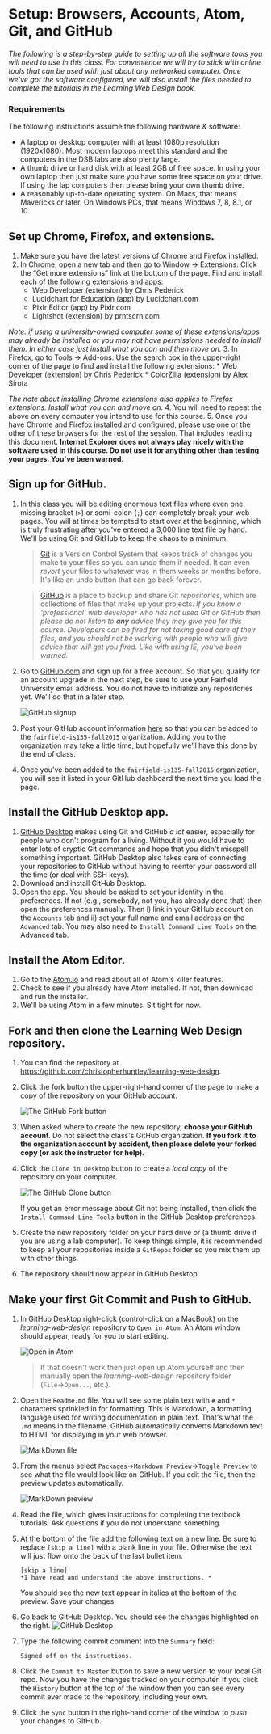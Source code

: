 # Setup: Browsers, Accounts, Atom, Git, and GitHub

*The following is a step-by-step guide to setting up all the software tools you will need to use in this class. For convenience we will try to stick with online tools that can be used with just about any networked computer. Once we’ve got the software configured, we will also install the files needed to complete the tutorials in the Learning Web Design book.*

### Requirements
The following instructions assume the following hardware & software:
* A laptop or desktop computer with at least 1080p resolution (1920x1080). Most modern laptops meet this standard and the computers in the DSB labs are also plenty large.
* A thumb drive or hard disk with at least 2GB of free space. In using your own laptop then just make sure you have some free space on your drive. If using the lap computers then please bring your own thumb drive.
* A reasonably up-to-date operating system. On Macs, that means Mavericks or later. On Windows PCs, that means Windows 7, 8, 8.1, or 10.

## Set up Chrome, Firefox, and extensions.

1. Make sure you have the latest versions of Chrome and Firefox installed.
2. In Chrome, open a new tab and then go to Window → Extensions. Click the “Get more extensions” link at the bottom of the page. Find and install each of the following extensions and apps:
    * Web Developer (extension) by Chris Pederick
    * Lucidchart for Education (app) by Lucidchart.com
    * Pixlr Editor (app) by Pixlr.com
    * Lightshot (extension) by prntscrn.com

 *Note: if using a university-owned computer some of these extensions/apps may already be installed or you may not have permissions needed to install them. In either case just install what you can and then move on.*
3. In Firefox, go to Tools → Add-ons. Use the search box in the upper-right corner of the page to find and install the following extensions:
    * Web Developer (extension) by Chris Pederick
    * ColorZilla (extension) by Alex Sirota

 *The note about installing Chrome extensions also applies to Firefox extensions. Install what you can and move on.*
4. You will need to repeat the above on every computer you intend to use for this course.
5. Once you have Chrome and Firefox installed and configured, please use one or the other of these browsers for the rest of the session. That includes reading this document. **Internet Explorer does not always play nicely with the software used in this course. Do not use it for anything other than testing your pages. You've been warned.**

## Sign up for GitHub.
1. In this class you will be editing enormous text files where even one missing bracket (`>`) or semi-colon (`;`) can completely break your web pages. You will at times be tempted to start over at the beginning, which is truly frustrating after you've entered a 3,000 line text file by hand. We'll be using Git and GitHub to keep the chaos to a minimum.

    >[Git](https://git-scm.com) is a Version Control System that keeps track of changes you make to your files so you can *undo* them if needed. It can even *revert* your files to whatever was in them weeks or months before. It's like an undo button that can go back forever.

    >[GitHub](https://github.com) is a place to backup and share Git *repositories*, which are collections of files that make up your projects. _If you know a 'professional' web developer who has not used Git or GitHub then please do not listen to **any** advice they may give you for this course. Developers can be fired for not taking good care of their files, and you should not be working with people who will give advice that will get you fired. Like with using IE, you've been warned._
2. Go to [GitHub.com](https://github.com) and sign up for a free account. So that you qualify for an account upgrade in the next step, be sure to use your Fairfield University email address. You do not have to initialize any repositories yet. We’ll do that in a later step.

    ![GitHub signup](images/setup/GitHubSignup.png)

3. Post your GitHub account information [here](https://docs.google.com/forms/d/1A7oq_6nTaOgUQWSDea50oLf5im--6i4u8adtuitWcOk/viewform) so that you can be added to the `fairfield-is135-fall2015` organization. Adding you to the organization may take a little time, but hopefully we’ll have this done by the end of class.
4. Once you’ve been added to the `fairfield-is135-fall2015` organization, you will see it listed in your GitHub dashboard the next time you load the page.

## Install the GitHub Desktop app.
1. [GitHub Desktop](https://desktop.github.com) makes using Git and GitHub *a lot* easier, especially for people who don't program for a living. Without it you would have to enter lots of cryptic Git commands and hope that you didn't misspell something important. GitHub Desktop  also takes care of connecting your repositories to GitHub without having to reenter your password all the time (or deal with SSH keys).
2. Download and install GitHub Desktop.
3. Open the app. You should be asked to set your identity in the preferences. If not (e.g., somebody, not you, has already done that) then open the preferences manually. Then i) link in your GitHub account on the `Accounts` tab and ii) set your full name and email address on the `Advanced` tab. You may also need to `Install Command Line Tools` on the Advanced tab.

## Install the Atom Editor.
1. Go to the [Atom.io](https://atom.io) and read about all of Atom's killer features.
2. Check to see if you already have Atom installed. If not, then download and run the installer.
3. We'll be using Atom in a few minutes. Sit tight for now.

## Fork and then clone the Learning Web Design repository.
1. You can find the repository at https://github.com/christopherhuntley/learning-web-design.
2. Click the fork button the upper-right-hand corner of the page to make a copy of the repository on your GitHub account.

    ![The GitHub Fork button](images/setup/Fork.png)

3. When asked where to create the new repository, **choose your GitHub account**. Do not select the class's GitHub organization. **If you fork it to the organization account by accident, then please delete your forked copy (or ask the instructor for help).**
4. Click the `Clone in Desktop` button to create a *local copy* of the repository on your computer.

    ![The GitHub Clone button](images/setup/Clone.png)

    If you get an error message about Git not being installed, then click the `Install Command Line Tools` button in the GitHub Desktop preferences.  

5. Create the new repository folder on your hard drive or (a thumb drive if you are using a lab computer). To keep things simple, it is recommended to keep all your repositories inside a `GitRepos` folder so you mix them up with other things.
6. The repository should now appear in GitHub Desktop.

## Make your first Git Commit and Push to GitHub.
1. In GitHub Desktop right-click (control-click on a MacBook) on the *learning-web-design* repository to `Open in Atom`. An Atom window should appear, ready for you to start editing.

    ![Open in Atom](images/setup/OpenInAtom.png)

    >If that doesn't work then just open up Atom yourself and then manually open the *learning-web-design* repository folder  (`File`→`Open...`, etc.).

2. Open the `Readme.md` file. You will see some plain text with `#` and `*` characters sprinkled in for formatting. This is Markdown, a formatting language used for writing documentation in plain text. That's what the `.md` means in the filename. GitHub automatically converts Markdown text to HTML for displaying in your web browser.  

    ![MarkDown file](images/setup/MarkDown.png)

3. From the menus select `Packages`→`Markdown Preview`→`Toggle Preview` to see what the file would look like on GitHub. If you edit the file, then the preview updates automatically.

    ![MarkDown preview](images/setup/MarkdownPreview.png)

4. Read the file, which gives instructions for completing the textbook tutorials. Ask questions if you do not understand something.
5. At the bottom of the file add the following text on a new line. Be sure to replace `[skip a line]` with a blank line in your file. Otherwise the text will just flow onto the back of the last bullet item.  

    ```
    [skip a line]
    *I have read and understand the above instructions. *
    ```
    You should see the new text appear in italics at the bottom of the preview. Save your changes.
6. Go back to GitHub Desktop. You should see the changes highlighted on the right.
    ![GitHub Desktop ](images/setup/GitHubForDesktop.png)
7. Type the following commit comment into the `Summary` field:

    ```
    Signed off on the instructions.
    ```
8. Click the `Commit to Master` button to save a new version to your local Git repo. Now you have the changes tracked on your computer. If you click the `History` button at the top of the window then you can see every commit ever made to the repository, including your own.
9. Click the `Sync` button in the right-hand corner of the window to *push* your changes to GitHub.
